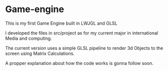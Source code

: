# Game-engine
This is my first Game Engine built in LWJGL and GLSL

I developed the files in src/project as for my current major in international Media and computing. 

The current version uses a simple GLSL pipeline to render 3d Objects to the screen using Matrix Calculations.

A propper explanation about how the code works is gonna follow soon. 
